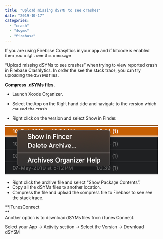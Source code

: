 ```yaml
---
title: "Upload missing dSYMs to see crashes"
date: "2019-10-17"
categories: 
  - "crash"
  - "dsyms"
  - "firebase"
---
```


If you are using Firebase Crasyltics in your app and if bitcode is enabled then you might see this message

“Upload missing dSYMs to see crashes” when trying to view reported crash in Firebase Crashlytics. In order the see the stack trace, you can try uploading the dSYMs files.

**Compress .dSYMs files.**

- Launch Xcode Organizer.  
    
- Select the App on the Right hand side and navigate to the version which caused the crash.
- Right click on the version and select Show in Finder.

![](/assets/images/Show-Finder.png)

- Right click the archive file and select "Show Package Contents”.
- Copy all the dSYMs files to another location.
- Compress the file and upload the compress file to Firebase to see see the stack trace.

**iTunesConnect  
**  
Another option is to download dSYMs files from iTunes Connect.

Select your App -> Activity section -> Select the Version -> Download dSYSM
